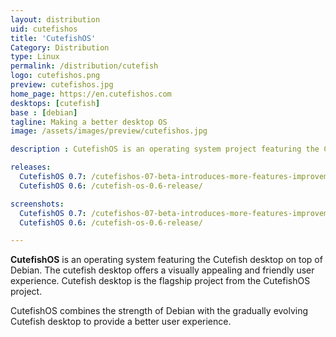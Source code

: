 ```yaml
---
layout: distribution
uid: cutefishos
title: 'CutefishOS'
Category: Distribution
type: Linux
permalink: /distribution/cutefish
logo: cutefishos.png
preview: cutefishos.jpg
home_page: https://en.cutefishos.com
desktops: [cutefish]
base : [debian]
tagline: Making a better desktop OS
image: /assets/images/preview/cutefishos.jpg

description : CutefishOS is an operating system project featuring the Cutefish Desktop on top of Debian. The Cutefish desktop offers a macOS-like user experience.

releases:
  CutefishOS 0.7: /cutefishos-07-beta-introduces-more-features-improvements/
  CutefishOS 0.6: /cutefish-os-0.6-release/

screenshots:
  CutefishOS 0.7: /cutefishos-07-beta-introduces-more-features-improvements/
  CutefishOS 0.6: /cutefish-os-0.6-release/

---
```


**CutefishOS** is an operating system featuring the Cutefish desktop on top of Debian. The cutefish desktop offers a visually appealing and friendly user experience. Cutefish desktop is the flagship project from the CutefishOS project.

CutefishOS combines the strength of Debian with the gradually evolving Cutefish desktop to provide a better user experience.